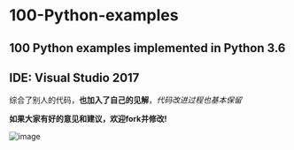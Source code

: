 # 100-Python-examples
100 Python examples implemented in Python 3.6
----
IDE: Visual Studio 2017
----
综合了别人的代码，**也加入了自己的见解**，*代码改进过程也基本保留*

**如果大家有好的意见和建议，欢迎fork并修改!**

![image](MyProjects/MyImages/natural_scenery1.jpg)

